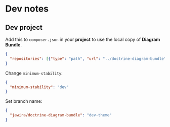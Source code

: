 # Dev notes

## Dev project

Add this to `composer.json` in your **project** to use the local copy of **Diagram Bundle**.

```json
{
  "repositories": [{"type": "path", "url": "../doctrine-diagram-bundle"}]
}
```

Change `minimum-stability`:

```json
{
  "minimum-stability": "dev"
}
```

Set branch name:

```json
{
  "jawira/doctrine-diagram-bundle": "dev-theme"
}
```

